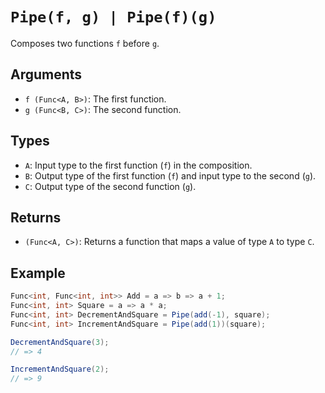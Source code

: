 # `Pipe(f, g) | Pipe(f)(g)`

Composes two functions `f` before `g`.

## Arguments

* `f (Func<A, B>)`: The first function.
* `g (Func<B, C>)`: The second function.

## Types

* `A`: Input type to the first function (`f`) in the composition.
* `B`: Output type of the first function (`f`) and input type to the second (`g`).
* `C`: Output type of the second function (`g`).

## Returns

* `(Func<A, C>)`: Returns a function that maps a value of type `A` to type `C`.

## Example

```csharp
Func<int, Func<int, int>> Add = a => b => a + 1;
Func<int, int> Square = a => a * a;
Func<int, int> DecrementAndSquare = Pipe(add(-1), square);
Func<int, int> IncrementAndSquare = Pipe(add(1))(square);

DecrementAndSquare(3);
// => 4

IncrementAndSquare(2);
// => 9
```

